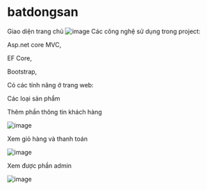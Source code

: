 # batdongsan
Giao diện trang chủ
![image](https://user-images.githubusercontent.com/72533430/173473827-72fa8ae8-025a-48cf-b92d-c23831738d26.png)
Các công nghệ sử dụng trong project:

Asp.net core MVC,

EF Core,

Bootstrap,

Có các tính năng ở trang web:

Các loại sản phẩm 

Thêm phần thông tin khách hàng

![image](https://user-images.githubusercontent.com/72533430/173475324-48fdef87-5a1a-48a7-85d4-f659e6d69970.png)

Xem giỏ hàng và thanh toán


![image](https://user-images.githubusercontent.com/72533430/173474799-9dd950bc-05b0-4171-aa2d-6620ac552cd5.png)

Xem được phần admin

![image](https://user-images.githubusercontent.com/72533430/173474566-f6d433f7-de36-49b9-bc35-2b4e46e82ec1.png)
